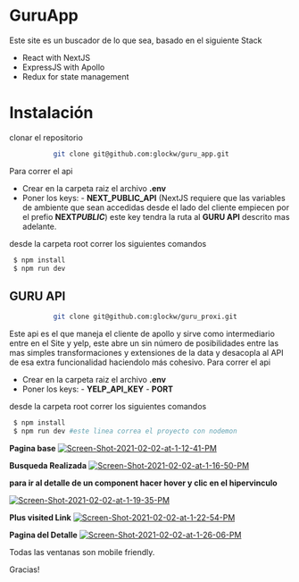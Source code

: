 # GuruApp

Este site es un buscador de lo que sea, basado en el siguiente Stack

- React with NextJS
- ExpressJS with Apollo
- Redux for state management

# Instalación

clonar el repositorio

```sh
           git clone git@github.com:glockw/guru_app.git
```

Para correr el api

- Crear en la carpeta raiz el archivo **.env**
- Poner los keys: - **NEXT_PUBLIC_API** (NextJS requiere que las variables de ambiente que sean accedidas desde el lado del cliente empiecen por el prefio **NEXT*PUBLIC***) este key tendra la ruta al **GURU API** descrito mas adelante.

desde la carpeta root correr los siguientes comandos

```sh
 $ npm install
 $ npm run dev
```

## GURU API

```sh
           git clone git@github.com:glockw/guru_proxi.git
```

Este api es el que maneja el cliente de apollo y sirve como intermediario entre en el Site y yelp, este abre un sin número de posibilidades entre las mas simples transformaciones y extensiones de la data y desacopla al API de esa extra funcionalidad haciendolo más cohesivo.
Para correr el api

- Crear en la carpeta raiz el archivo **.env**
- Poner los keys: - **YELP_API_KEY** - **PORT**

desde la carpeta root correr los siguientes comandos

```sh
 $ npm install
 $ npm run dev #este linea correa el proyecto con nodemon
```

**Pagina base**
<a href="https://ibb.co/fxnNgz8"><img src="https://i.ibb.co/1mdXgts/Screen-Shot-2021-02-02-at-1-12-41-PM.png" alt="Screen-Shot-2021-02-02-at-1-12-41-PM" ></a>

**Busqueda Realizada**
<a href="https://ibb.co/dj3d8Qf"><img src="https://i.ibb.co/6rp3j4y/Screen-Shot-2021-02-02-at-1-16-50-PM.png" alt="Screen-Shot-2021-02-02-at-1-16-50-PM" ></a>

**para ir al detalle de un component hacer hover
y clic en el hipervinculo**

<a href="https://ibb.co/mTYkRqd"><img src="https://i.ibb.co/g9XNrTQ/Screen-Shot-2021-02-02-at-1-19-35-PM.png" alt="Screen-Shot-2021-02-02-at-1-19-35-PM" ></a>

**Plus visited Link**
<a href="https://ibb.co/ypNPdxf"><img src="https://i.ibb.co/f9XFqT1/Screen-Shot-2021-02-02-at-1-22-54-PM.png" alt="Screen-Shot-2021-02-02-at-1-22-54-PM" ></a>

**Pagina del Detalle**
<a href="https://ibb.co/HT2zQMb"><img src="https://i.ibb.co/s9PwrDN/Screen-Shot-2021-02-02-at-1-26-06-PM.png" alt="Screen-Shot-2021-02-02-at-1-26-06-PM" ></a>

Todas las ventanas son mobile friendly.

Gracias!
